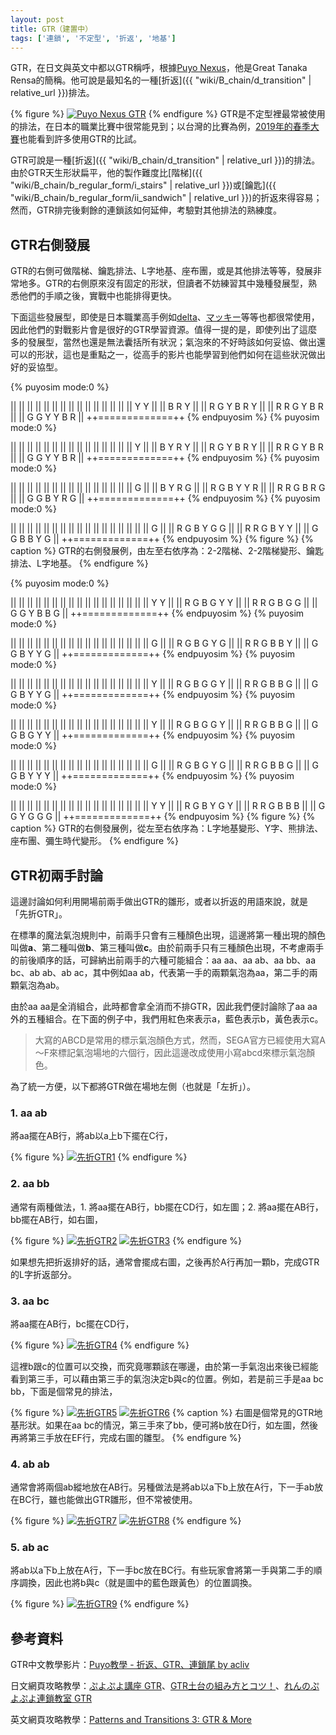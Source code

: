 ```yaml
---
layout: post
title: GTR（建置中）
tags: ['連鎖', '不定型', '折返', '地基']
---
```


GTR，在日文與英文中都以GTR稱呼，根據[Puyo Nexus](https://puyonexus.com/wiki/Patterns_and_Transitions_3:_GTR_%26_More)，他是Great Tanaka Rensa的簡稱。他可說是最知名的一種[折返]({{ "wiki/B_chain/d_transition" | relative_url }})排法。

{% figure %}
[![Puyo Nexus GTR](https://i.imgur.com/mrIb5bv.jpg)](https://puyonexus.com/chainsim/chain/LR1Wi)
{% endfigure %}
GTR是不定型裡最常被使用的排法，在日本的職業比賽中很常能見到；以台灣的比賽為例，[2019年的春季大賽](https://www.youtube.com/watch?v=PixL7IC_klA)也能看到許多使用GTR的比試。

GTR可說是一種[折返]({{ "wiki/B_chain/d_transition" | relative_url }})的排法。由於GTR天生形狀扁平，他的製作難度比[階梯]({{ "wiki/B_chain/b_regular_form/i_stairs" | relative_url }})或[鑰匙]({{ "wiki/B_chain/b_regular_form/ii_sandwich" | relative_url }})的折返來得容易；然而，GTR排完後剩餘的連鎖該如何延伸，考驗對其他排法的熟練度。 

## GTR右側發展

GTR的右側可做階梯、鑰匙排法、L字地基、座布團，或是其他排法等等，發展非常地多。GTR的右側原來沒有固定的形狀，但讀者不妨練習其中幾種發展型，熟悉他們的手順之後，實戰中也能排得更快。

下面這些發展型，即使是日本職業高手例如[delta](https://www.youtube.com/channel/UCjp023TT_em1TG7WnSKNG9w)、[マッキー](https://www.youtube.com/channel/UCuu-QRKPWp6yomlvygXcQbQ)等等也都很常使用，因此他們的對戰影片會是很好的GTR學習資源。值得一提的是，即使列出了這麼多的發展型，當然也還是無法囊括所有狀況；氣泡來的不好時該如何妥協、做出還可以的形狀，這也是重點之一，從高手的影片也能學習到他們如何在這些狀況做出好的妥協型。

{% puyosim mode:0 %}
                 
||             ||
||             ||
||             ||
||             ||
||             ||
||             ||
||             ||
||       Y Y   ||
||       B R Y ||
|| R G Y B R Y ||
|| R R G Y B R ||
|| G G Y Y B R ||
++=============++
{% endpuyosim %}
{% puyosim mode:0 %}
                 
||             ||
||             ||
||             ||
||             ||
||             ||
||             ||
||             ||
||         Y   ||
||     B Y R Y ||
|| R G Y B R Y ||
|| R R G Y B R ||
|| G G Y Y B R ||
++=============++
{% endpuyosim %}
{% puyosim mode:0 %}
                 
||             ||
||             ||
||             ||
||             ||
||             ||
||             ||
||             ||
||           G ||
||     B Y R G ||
|| R G B Y Y R ||
|| R R G B R G ||
|| G G B Y R G ||
++=============++
{% endpuyosim %}
{% puyosim mode:0 %}
                 
||             ||
||             ||
||             ||
||             ||
||             ||
||             ||
||             ||
||             ||
||           G ||
|| R G B Y G G ||
|| R R G B Y Y ||
|| G G B B Y G ||
++=============++
{% endpuyosim %}
{% figure %}
{% caption %}
GTR的右側發展例，由左至右依序為：2-2階梯、2-2階梯變形、鑰匙排法、L字地基。
{% endfigure %}

{% puyosim mode:0 %}
                 
||             ||
||             ||
||             ||
||             ||
||             ||
||             ||
||             ||
||             ||
||       Y   Y ||
|| R G B G Y Y ||
|| R R G B G G ||
|| G G Y B B G ||
++=============++
{% endpuyosim %}
{% puyosim mode:0 %}
                 
||             ||
||             ||
||             ||
||             ||
||             ||
||             ||
||             ||
||             ||
||         G   ||
|| R G B G Y G ||
|| R R G B B Y ||
|| G G B Y Y G ||
++=============++
{% endpuyosim %}
{% puyosim mode:0 %}
                 
||             ||
||             ||
||             ||
||             ||
||             ||
||             ||
||             ||
||             ||
||           Y ||
|| R G B G G Y ||
|| R R G B B G ||
|| G G B Y Y G ||
++=============++
{% endpuyosim %}
{% puyosim mode:0 %}
                 
||             ||
||             ||
||             ||
||             ||
||             ||
||             ||
||             ||
||             ||
||           Y ||
|| R G B G G Y ||
|| R R G B B G ||
|| G G B G Y Y ||
++=============++
{% endpuyosim %}
{% puyosim mode:0 %}
                 
||             ||
||             ||
||             ||
||             ||
||             ||
||             ||
||             ||
||             ||
||         G   ||
|| R G B G Y G ||
|| R R G B B G ||
|| G G B Y Y Y ||
++=============++
{% endpuyosim %}
{% puyosim mode:0 %}
                 
||             ||
||             ||
||             ||
||             ||
||             ||
||             ||
||             ||
||             ||
||         Y Y ||
|| R G B Y G Y ||
|| R R G B B B ||
|| G G Y G G G ||
++=============++
{% endpuyosim %}
{% figure %}
{% caption %}
GTR的右側發展例，從左至右依序為：L字地基變形、Y字、熊排法、座布團、彌生時代變形。
{% endfigure %}


## GTR初兩手討論

這邊討論如何利用開場前兩手做出GTR的雛形，或者以折返的用語來說，就是「先折GTR」。

在標準的魔法氣泡規則中，前兩手只會有三種顏色出現，這邊將第一種出現的顏色叫做**a**、第二種叫做**b**、第三種叫做**c**。由於前兩手只有三種顏色出現，不考慮兩手的前後順序的話，可歸納出前兩手的六種可能組合：aa aa、aa ab、aa bb、aa bc、ab ab、ab ac，其中例如aa ab，代表第一手的兩顆氣泡為aa，第二手的兩顆氣泡為ab。

由於aa aa是全消組合，此時都會拿全消而不排GTR，因此我們便討論除了aa aa外的五種組合。在下面的例子中，我們用紅色來表示a，藍色表示b，黃色表示c。

> 大寫的ABCD是常用的標示氣泡顏色方式，然而，SEGA官方已經使用大寫A～F來標記氣泡場地的六個行，因此這邊改成使用小寫abcd來標示氣泡顏色。

為了統一方便，以下都將GTR做在場地左側（也就是「左折」）。

### 1. aa ab

將aa擺在AB行，將ab以a上b下擺在C行，

{% figure %}
[![先折GTR1](https://i.imgur.com/VDsgZTN.jpg)](https://puyonexus.com/chainsim/chain/ViDLo)
{% endfigure %}

### 2. aa bb

通常有兩種做法，1. 將aa擺在AB行，bb擺在CD行，如左圖；2. 將aa擺在AB行，bb擺在AB行，如右圖，

{% figure %}
[![先折GTR2](https://i.imgur.com/2tTSZj6.jpg)](https://puyonexus.com/chainsim/chain/KeonK)
[![先折GTR3](https://i.imgur.com/s1ZjTuN.jpg)](https://puyonexus.com/chainsim/chain/xDPa4)
{% endfigure %}

如果想先把折返排好的話，通常會擺成右圖，之後再於A行再加一顆b，完成GTR的L字折返部分。

### 3. aa bc

將aa擺在AB行，bc擺在CD行，

{% figure %}
[![先折GTR4](https://i.imgur.com/ABcYYZX.jpg)](https://puyonexus.com/chainsim/chain/6dT2a)
{% endfigure %}

這裡b跟c的位置可以交換，而究竟哪顆該在哪邊，由於第一手氣泡出來後已經能看到第三手，可以藉由第三手的氣泡決定b與c的位置。例如，若是前三手是aa bc bb，下面是個常見的排法，

{% figure %}
[![先折GTR5](https://i.imgur.com/qLUq4jI.jpg)](https://puyonexus.com/chainsim/chain/6LeVF)
[![先折GTR6](https://i.imgur.com/6cBC60e.jpg)](https://puyonexus.com/chainsim/chain/Engwv)
{% caption %}
右圖是個常見的GTR地基形狀。如果在aa bc的情況，第三手來了bb，便可將b放在D行，如左圖，然後再將第三手放在EF行，完成右圖的雛型。
{% endfigure %}

### 4. ab ab

通常會將兩個ab縱地放在AB行。另種做法是將ab以a下b上放在A行，下一手ab放在BC行，雖也能做出GTR雛形，但不常被使用。

{% figure %}
[![先折GTR7](https://i.imgur.com/76JfDVH.jpg)](https://puyonexus.com/chainsim/chain/xDPa4)
[![先折GTR8](https://i.imgur.com/ajqa3wh.jpg)](https://puyonexus.com/chainsim/chain/K65mA)
{% endfigure %}

### 5. ab ac

將ab以a下b上放在A行，下一手bc放在BC行。有些玩家會將第一手與第二手的順序調換，因此也將b與c（就是圖中的藍色跟黃色）的位置調換。

{% figure %}
[![先折GTR9](https://i.imgur.com/qW8RyQI.jpg)](https://puyonexus.com/chainsim/chain/n6jL7)
{% endfigure %}

## 參考資料

GTR中文教學影片：[Puyo教學 - 折返、GTR、連鎖尾 by acliv](https://www.youtube.com/watch?v=VvUC88qDAFg)

日文網頁攻略教學：[ぷよぷよ講座  GTR](http://alg-d.com/game/puyo/chain5.html)、[GTR土台の組み方とコツ！](https://jiyu-cho.com/puyopuyo-gtr)、[れんのぷよぷよ連鎖教室 GTR](http://ren-channnel.com/gtr/)

英文網頁攻略教學：[Patterns and Transitions 3: GTR & More](https://puyonexus.com/wiki/Patterns_and_Transitions_3:_GTR_%26_More)

